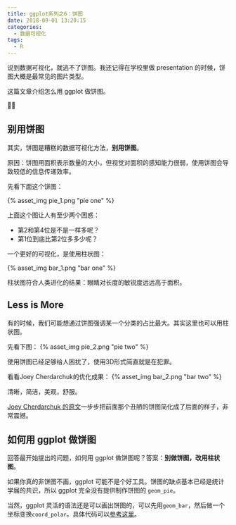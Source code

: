 ```yaml
---
title: ggplot系列之6：饼图
date: 2018-09-01 13:20:15
categories:
  - 数据可视化
tags:
  - R
---
```


说到数据可视化，就逃不了饼图。我还记得在学校里做 presentation 的时候，饼图大概是最常见的图片类型。

这篇文章介绍怎么用 ggplot 做饼图。

<!-- more -->

## 别用饼图

其实，饼图是糟糕的数据可视化方法，**别用饼图**。

原因：饼图用面积表示数量的大小，但视觉对面积的感知能力很弱，使用饼图会导致较低的信息传递效率。

先看下面这个饼图：

{% asset_img pie_1.png "pie one" %}

上面这个图让人有至少两个困惑：
- 第2和第4位是不是一样多呢？
- 第1位到底比第2位多多少呢？

一个更好的可视化，是使用柱状图：

{% asset_img bar_1.png "bar one" %}

柱状图符合人类进化的结果：眼睛对长度的敏锐度远远高于面积。

## Less is More

有的时候，我们可能想通过饼图强调某一个分类的占比最大。其实这里也可以用柱状图。

先看下图：
{% asset_img pie_2.png "pie two" %}

使用饼图已经足够给人困扰了，使用3D形式简直就是在犯罪。

看看Joey Cherdarchuk的优化成果：
{% asset_img bar_2.png "bar two" %}

清晰，简洁，美观，舒服。

[Joey Cherdarchuk 的原文](https://www.darkhorseanalytics.com/blog/salvaging-the-pie)一步步把前面那个丑陋的饼图简化成了后面的样子，非常震撼。

## 如何用 ggplot 做饼图

回答最开始提出的问题，如何用 ggplot 做饼图呢？答案：**别做饼图，改用柱状图**。

如果你真的非饼图不画，ggplot 可能不是个好工具。饼图的缺点基本已经是统计学届的共识，所以 ggplot 完全没有提供制作饼图的 `geom_pie`。

当然，ggplot 灵活的语法还是可以画出饼图的，可以先用`geom_bar`，然后做一个坐标变换`coord_polar`。具体代码可以[参考这里](http://www.sthda.com/english/wiki/ggplot2-pie-chart-quick-start-guide-r-software-and-data-visualization)。


